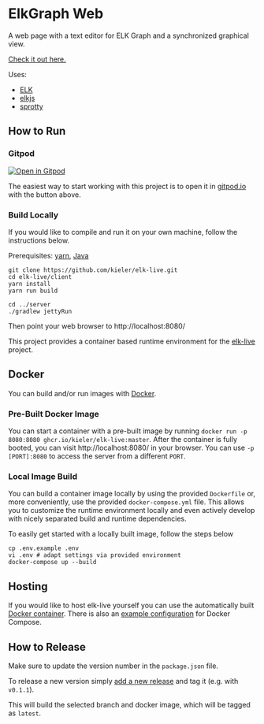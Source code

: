 # ElkGraph Web

A web page with a text editor for ELK Graph and a synchronized graphical view.

[Check it out here.](https://rtsys.informatik.uni-kiel.de/elklive/)

Uses:

- [ELK](http://www.eclipse.org/elk)
- [elkjs](https://github.com/OpenKieler/elkjs)
- [sprotty](https://github.com/eclipse/sprotty)

## How to Run

### Gitpod

[![Open in Gitpod](https://gitpod.io/button/open-in-gitpod.svg)](https://gitpod.io/#https://github.com/OpenKieler/elkgraph-web)

The easiest way to start working with this project is to open it in
[gitpod.io](https://gitpod.io) with the button above.

### Build Locally

If you would like to compile and run it on your own machine, follow the instructions below.

Prerequisites: [yarn](https://yarnpkg.com/), [Java](https://jdk.java.net)

```
git clone https://github.com/kieler/elk-live.git
cd elk-live/client
yarn install
yarn run build

cd ../server
./gradlew jettyRun
```

Then point your web browser to http://localhost:8080/

This project provides a container based runtime environment for the
[elk-live](https://github.com/kieler/elk-live) project.

## Docker

You can build and/or run images with [Docker](https://www.docker.com).

### Pre-Built Docker Image

You can start a container with a pre-built image by running `docker run -p 8080:8080 ghcr.io/kieler/elk-live:master`.
After the container is fully booted, you can visit http://localhost:8080/ in your browser.
You can use `-p [PORT]:8080` to access the server from a different `PORT`.

### Local Image Build

You can build a container image locally by using the provided `Dockerfile` or, more conveniently, use the provided `docker-compose.yml` file.
This allows you to customize the runtime environment locally and even actively develop with nicely separated build and runtime dependencies.

To easily get started with a locally built image, follow the steps below

```terminal
cp .env.example .env
vi .env # adapt settings via provided environment
docker-compose up --build
```

## Hosting
If you would like to host elk-live yourself you can use the automatically built [Docker container](https://github.com/kieler/elk-live/pkgs/container/elk-live). There is also an [example configuration](https://github.com/kieler/elk-live/blob/master/docker-compose.yml) for Docker Compose.

## How to Release
Make sure to update the version number in the `package.json` file.

To release a new version simply [add a new release](https://github.com/kieler/elk-live/releases/new) and tag it (e.g. with ` v0.1.1`).

This will build the selected branch and docker image, which will be tagged as `latest`.
